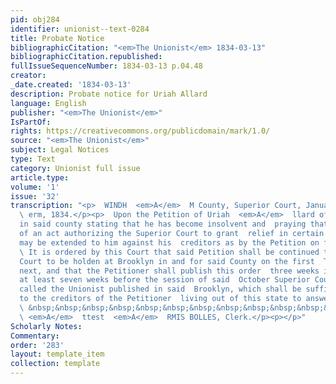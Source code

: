 ```yaml
---
pid: obj284
identifier: unionist--text-0284
title: Probate Notice
bibliographicCitation: "<em>The Unionist</em> 1834-03-13"
bibliographicCitation.republished: 
fullIssueSequenceNumber: 1834-03-13 p.04.48
creator: 
_date.created: '1834-03-13'
description: Probate notice for Uriah Allard
language: English
publisher: "<em>The Unionist</em>"
IsPartOf: 
rights: https://creativecommons.org/publicdomain/mark/1.0/
source: "<em>The Unionist</em>"
subject: Legal Notices
type: Text
category: Unionist full issue
article.type: 
volume: '1'
issue: '32'
transcription: "<p>  WINDH  <em>A</em>  M County, Superior Court, January  <em>T</em>
  \ erm, 1834.</p><p>  Upon the Petition of Uriah  <em>A</em>  llard of Woodstock
  in said county stating that he has become insolvent and  praying that the benefit
  of an act authorizing the Superior Court to grant  relief in certain cases of insolvency
  may be extended to him against his  creditors as by the Petition on file.</p><p>
  \ It is ordered by this Court that said Petition shall be continued to the  Superior
  Court to be holden at Brooklyn in and for said County on the first  Tuesday of October
  next, and that the Petitioner shall publish this order  three weeks in succession
  at least seven weeks before the session of said  October Superior Court in a newspaper
  called the Unionist published in said  Brooklyn, which shall be sufficient notice
  to the creditors of the Petitioner  living out of this state to answer to said Petition.</p><p>
  \ &nbsp;&nbsp;&nbsp;&nbsp;&nbsp;&nbsp;&nbsp;&nbsp;&nbsp;&nbsp;&nbsp;&nbsp;&nbsp;&nbsp;&nbsp;&nbsp;&nbsp;&nbsp;&nbsp;&nbsp;&nbsp;&nbsp;&nbsp;
  \ <em>A</em>  ttest  <em>A</em>  RMIS BOLLES, Clerk.</p><p></p>"
Scholarly Notes: 
Commentary: 
order: '283'
layout: template_item
collection: template
---
```

